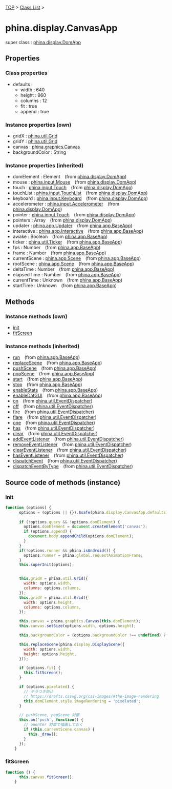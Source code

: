 [TOP](../../README.md) > [Class List](../class-list.md) >

# phina.display.CanvasApp

super class : [phina.display.DomApp](phina.display.DomApp.md)

## Properties

### Class properties

* defaults : 
  * width : 640
  * height : 960
  * columns : 12
  * fit : true
  * append : true


### Instance properties (own)

* gridX : [phina.util.Grid](phina.util.Grid.md)
* gridY : [phina.util.Grid](phina.util.Grid.md)
* canvas : [phina.graphics.Canvas](phina.graphics.Canvas.md)
* backgroundColor : String

### Instance properties (inherited)

* domElement : Element&ensp;&ensp;(from [phina.display.DomApp](phina.display.DomApp.md))
* mouse : [phina.input.Mouse](phina.input.Mouse.md)&ensp;&ensp;(from [phina.display.DomApp](phina.display.DomApp.md))
* touch : [phina.input.Touch](phina.input.Touch.md)&ensp;&ensp;(from [phina.display.DomApp](phina.display.DomApp.md))
* touchList : [phina.input.TouchList](phina.input.TouchList.md)&ensp;&ensp;(from [phina.display.DomApp](phina.display.DomApp.md))
* keyboard : [phina.input.Keyboard](phina.input.Keyboard.md)&ensp;&ensp;(from [phina.display.DomApp](phina.display.DomApp.md))
* accelerometer : [phina.input.Accelerometer](phina.input.Accelerometer.md)&ensp;&ensp;(from [phina.display.DomApp](phina.display.DomApp.md))
* pointer : [phina.input.Touch](phina.input.Touch.md)&ensp;&ensp;(from [phina.display.DomApp](phina.display.DomApp.md))
* pointers : Array&ensp;&ensp;(from [phina.display.DomApp](phina.display.DomApp.md))
* updater : [phina.app.Updater](phina.app.Updater.md)&ensp;&ensp;(from [phina.app.BaseApp](phina.app.BaseApp.md))
* interactive : [phina.app.Interactive](phina.app.Interactive.md)&ensp;&ensp;(from [phina.app.BaseApp](phina.app.BaseApp.md))
* awake : Boolean&ensp;&ensp;(from [phina.app.BaseApp](phina.app.BaseApp.md))
* ticker : [phina.util.Ticker](phina.util.Ticker.md)&ensp;&ensp;(from [phina.app.BaseApp](phina.app.BaseApp.md))
* fps : Number&ensp;&ensp;(from [phina.app.BaseApp](phina.app.BaseApp.md))
* frame : Number&ensp;&ensp;(from [phina.app.BaseApp](phina.app.BaseApp.md))
* currentScene : [phina.app.Scene](phina.app.Scene.md)&ensp;&ensp;(from [phina.app.BaseApp](phina.app.BaseApp.md))
* rootScene : [phina.app.Scene](phina.app.Scene.md)&ensp;&ensp;(from [phina.app.BaseApp](phina.app.BaseApp.md))
* deltaTime : Number&ensp;&ensp;(from [phina.app.BaseApp](phina.app.BaseApp.md))
* elapsedTime : Number&ensp;&ensp;(from [phina.app.BaseApp](phina.app.BaseApp.md))
* currentTime : Unknown&ensp;&ensp;(from [phina.app.BaseApp](phina.app.BaseApp.md))
* startTime : Unknown&ensp;&ensp;(from [phina.app.BaseApp](phina.app.BaseApp.md))

## Methods


### Instance methods (own)

* [init](#instance_init)
* [fitScreen](#instance_fitScreen)

### Instance methods (inherited)

* [run](phina.app.BaseApp.md#instance_run)&ensp;&ensp;(from [phina.app.BaseApp](phina.app.BaseApp.md))
* [replaceScene](phina.app.BaseApp.md#instance_replaceScene)&ensp;&ensp;(from [phina.app.BaseApp](phina.app.BaseApp.md))
* [pushScene](phina.app.BaseApp.md#instance_pushScene)&ensp;&ensp;(from [phina.app.BaseApp](phina.app.BaseApp.md))
* [popScene](phina.app.BaseApp.md#instance_popScene)&ensp;&ensp;(from [phina.app.BaseApp](phina.app.BaseApp.md))
* [start](phina.app.BaseApp.md#instance_start)&ensp;&ensp;(from [phina.app.BaseApp](phina.app.BaseApp.md))
* [stop](phina.app.BaseApp.md#instance_stop)&ensp;&ensp;(from [phina.app.BaseApp](phina.app.BaseApp.md))
* [enableStats](phina.app.BaseApp.md#instance_enableStats)&ensp;&ensp;(from [phina.app.BaseApp](phina.app.BaseApp.md))
* [enableDatGUI](phina.app.BaseApp.md#instance_enableDatGUI)&ensp;&ensp;(from [phina.app.BaseApp](phina.app.BaseApp.md))
* [on](phina.util.EventDispatcher.md#instance_on)&ensp;&ensp;(from [phina.util.EventDispatcher](phina.util.EventDispatcher.md))
* [off](phina.util.EventDispatcher.md#instance_off)&ensp;&ensp;(from [phina.util.EventDispatcher](phina.util.EventDispatcher.md))
* [fire](phina.util.EventDispatcher.md#instance_fire)&ensp;&ensp;(from [phina.util.EventDispatcher](phina.util.EventDispatcher.md))
* [flare](phina.util.EventDispatcher.md#instance_flare)&ensp;&ensp;(from [phina.util.EventDispatcher](phina.util.EventDispatcher.md))
* [one](phina.util.EventDispatcher.md#instance_one)&ensp;&ensp;(from [phina.util.EventDispatcher](phina.util.EventDispatcher.md))
* [has](phina.util.EventDispatcher.md#instance_has)&ensp;&ensp;(from [phina.util.EventDispatcher](phina.util.EventDispatcher.md))
* [clear](phina.util.EventDispatcher.md#instance_clear)&ensp;&ensp;(from [phina.util.EventDispatcher](phina.util.EventDispatcher.md))
* [addEventListener](phina.util.EventDispatcher.md#instance_addEventListener)&ensp;&ensp;(from [phina.util.EventDispatcher](phina.util.EventDispatcher.md))
* [removeEventListener](phina.util.EventDispatcher.md#instance_removeEventListener)&ensp;&ensp;(from [phina.util.EventDispatcher](phina.util.EventDispatcher.md))
* [clearEventListener](phina.util.EventDispatcher.md#instance_clearEventListener)&ensp;&ensp;(from [phina.util.EventDispatcher](phina.util.EventDispatcher.md))
* [hasEventListener](phina.util.EventDispatcher.md#instance_hasEventListener)&ensp;&ensp;(from [phina.util.EventDispatcher](phina.util.EventDispatcher.md))
* [dispatchEvent](phina.util.EventDispatcher.md#instance_dispatchEvent)&ensp;&ensp;(from [phina.util.EventDispatcher](phina.util.EventDispatcher.md))
* [dispatchEventByType](phina.util.EventDispatcher.md#instance_dispatchEventByType)&ensp;&ensp;(from [phina.util.EventDispatcher](phina.util.EventDispatcher.md))


## Source code of methods (instance)

### <a name="instance_init"></a>init
```javascript
function (options) {
      options = (options || {}).$safe(phina.display.CanvasApp.defaults);
      
      if (!options.query && !options.domElement) {
        options.domElement = document.createElement('canvas');
        if (options.append) {
          document.body.appendChild(options.domElement);
        }
      }
      if(!options.runner && phina.isAndroid()) {
        options.runner = phina.global.requestAnimationFrame;
      }
      this.superInit(options);


      this.gridX = phina.util.Grid({
        width: options.width,
        columns: options.columns,
      });
      this.gridY = phina.util.Grid({
        width: options.height,
        columns: options.columns,
      });

      this.canvas = phina.graphics.Canvas(this.domElement);
      this.canvas.setSize(options.width, options.height);

      this.backgroundColor = (options.backgroundColor !== undefined) ? options.backgroundColor : 'white';

      this.replaceScene(phina.display.DisplayScene({
        width: options.width,
        height: options.height,
      }));

      if (options.fit) {
        this.fitScreen();
      }

      if (options.pixelated) {
        // チラつき防止
        // https://drafts.csswg.org/css-images/#the-image-rendering
        this.domElement.style.imageRendering = 'pixelated';
      }

      // pushScene, popScene 対策
      this.on('push', function() {
        // onenter 対策で描画しておく
        if (this.currentScene.canvas) {
          this._draw();
        }
      });
    }
```

### <a name="instance_fitScreen"></a>fitScreen
```javascript
function () {
      this.canvas.fitScreen();
    }
```



